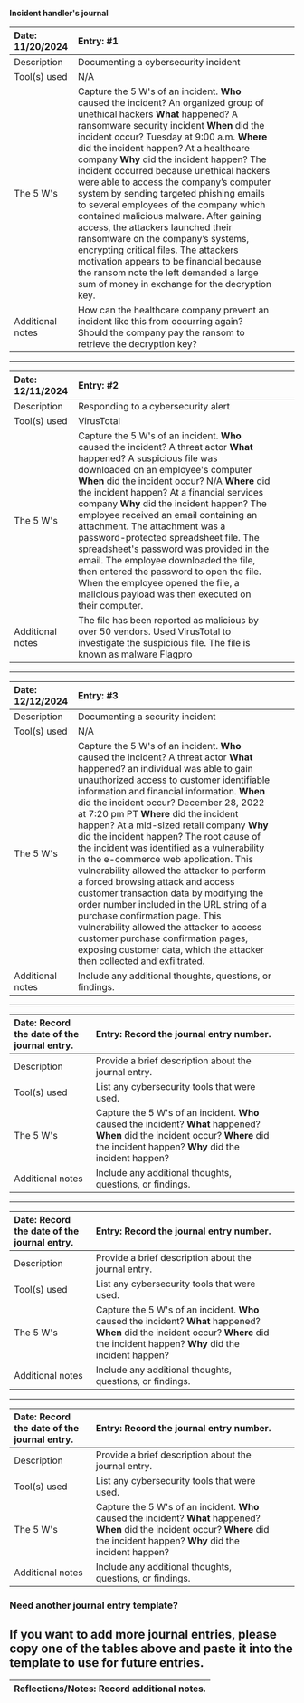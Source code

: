 **Incident handler's journal**


| Date:  11/20/2024 | Entry: \#1 |  |  |
| :---- | :---- | ----- | ----- |
| Description | Documenting a cybersecurity incident |  |  |
| Tool(s) used | N/A |  |  |
| The 5 W's  | Capture the 5 W's of an incident. **Who** caused the incident? An organized group of unethical hackers **What** happened? A ransomware security incident **When** did the incident occur? Tuesday at 9:00 a.m. **Where** did the incident happen? At a healthcare company **Why** did the incident happen? The incident occurred because unethical hackers were able to access the company’s computer system by sending targeted phishing emails to several employees of the company which contained malicious malware. After gaining access, the attackers launched their ransomware on the company’s systems, encrypting critical files. The attackers motivation appears to be financial because the ransom note the left demanded a large sum of money in exchange for the decryption key. |  |  |
| Additional notes | How can the healthcare company prevent an incident like this from occurring again? Should the company pay the ransom to retrieve the decryption key? |  |  |

---

| Date:  12/11/2024 | Entry: #2 |  |  |
| :---- | :---- | ----- | ----- |
| Description | Responding to a cybersecurity alert |  |  |
| Tool(s) used | VirusTotal |  |  |
| The 5 W's  | Capture the 5 W's of an incident. **Who** caused the incident? A threat actor **What** happened? A suspicious file was downloaded on an employee's computer **When** did the incident occur? N/A **Where** did the incident happen? At a financial services company **Why** did the incident happen? The employee received an email containing an attachment. The attachment was a password-protected spreadsheet file. The spreadsheet's password was provided in the email. The employee downloaded the file, then entered the password to open the file. When the employee opened the file, a malicious payload was then executed on their computer.   |  |  |
| Additional notes | The file has been reported as malicious by over 50 vendors. Used VirusTotal to investigate the suspicious file. The file is known as malware Flagpro|  |  |

---

| Date:  12/12/2024 | Entry: #3 |  |  |
| :---- | :---- | ----- | ----- |
| Description | Documenting a security incident |  |  |
| Tool(s) used | N/A |  |  |
| The 5 W's  | Capture the 5 W's of an incident. **Who** caused the incident? A threat actor **What** happened? an individual was able to gain unauthorized access to customer identifiable information and financial information. **When** did the incident occur? December 28, 2022 at 7:20 pm PT **Where** did the incident happen? At a mid-sized retail company **Why** did the incident happen? The root cause of the incident was identified as a vulnerability in the e-commerce web application. This vulnerability allowed the attacker to perform a forced browsing attack and access customer transaction data by modifying the order number included in the URL string of a purchase confirmation page. This vulnerability allowed the attacker to access customer purchase confirmation pages, exposing customer data, which the attacker then collected and exfiltrated. |  |  |
| Additional notes | Include any additional thoughts, questions, or findings. |  |  |

---

| Date:  Record the date of the journal entry. | Entry: Record the journal entry number. |  |  |
| :---- | :---- | ----- | ----- |
| Description | Provide a brief description about the journal entry. |  |  |
| Tool(s) used | List any cybersecurity tools that were used. |  |  |
| The 5 W's  | Capture the 5 W's of an incident. **Who** caused the incident? **What** happened? **When** did the incident occur? **Where** did the incident happen? **Why** did the incident happen? |  |  |
| Additional notes | Include any additional thoughts, questions, or findings. |  |  |

---

| Date:  Record the date of the journal entry. | Entry: Record the journal entry number. |  |  |
| :---- | :---- | ----- | ----- |
| Description | Provide a brief description about the journal entry. |  |  |
| Tool(s) used | List any cybersecurity tools that were used. |  |  |
| The 5 W's  | Capture the 5 W's of an incident. **Who** caused the incident? **What** happened? **When** did the incident occur? **Where** did the incident happen? **Why** did the incident happen? |  |  |
| Additional notes | Include any additional thoughts, questions, or findings. |  |  |

---

| Date:  Record the date of the journal entry. | Entry: Record the journal entry number. |  |  |
| :---- | :---- | ----- | ----- |
| Description | Provide a brief description about the journal entry. |  |  |
| Tool(s) used | List any cybersecurity tools that were used. |  |  |
| The 5 W's  | Capture the 5 W's of an incident. **Who** caused the incident? **What** happened? **When** did the incident occur? **Where** did the incident happen? **Why** did the incident happen? |  |  |
| Additional notes | Include any additional thoughts, questions, or findings. |  |  |

### Need another journal entry template?

If you want to add more journal entries, please copy one of the tables above and paste it into the template to use for future entries.  
---

| Reflections/Notes: Record additional notes. |
| :---- |

